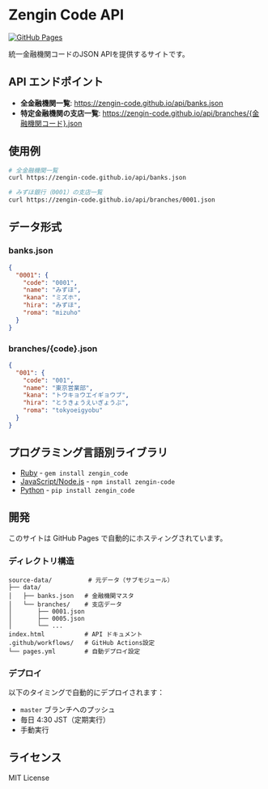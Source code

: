 # Zengin Code API

[![GitHub Pages](https://github.com/zengin-code/zengin-code.github.io/workflows/GitHub%20Pages/badge.svg)](https://github.com/zengin-code/zengin-code.github.io/actions)

統一金融機関コードのJSON APIを提供するサイトです。

## API エンドポイント

- **全金融機関一覧**: https://zengin-code.github.io/api/banks.json
- **特定金融機関の支店一覧**: https://zengin-code.github.io/api/branches/{金融機関コード}.json

## 使用例

```bash
# 全金融機関一覧
curl https://zengin-code.github.io/api/banks.json

# みずほ銀行（0001）の支店一覧
curl https://zengin-code.github.io/api/branches/0001.json
```

## データ形式

### banks.json
```json
{
  "0001": {
    "code": "0001",
    "name": "みずほ",
    "kana": "ミズホ",
    "hira": "みずほ",
    "roma": "mizuho"
  }
}
```

### branches/{code}.json
```json
{
  "001": {
    "code": "001",
    "name": "東京営業部",
    "kana": "トウキョウエイギョウブ",
    "hira": "とうきょうえいぎょうぶ",
    "roma": "tokyoeigyobu"
  }
}
```

## プログラミング言語別ライブラリ

- [Ruby](https://github.com/zengin-code/zengin-rb) - `gem install zengin_code`
- [JavaScript/Node.js](https://github.com/zengin-code/zengin-js) - `npm install zengin-code`
- [Python](https://github.com/zengin-code/zengin-py) - `pip install zengin_code`

## 開発

このサイトは GitHub Pages で自動的にホスティングされています。

### ディレクトリ構造

```
source-data/          # 元データ（サブモジュール）
├── data/
│   ├── banks.json   # 金融機関マスタ
│   └── branches/    # 支店データ
│       ├── 0001.json
│       ├── 0005.json
│       └── ...
index.html           # API ドキュメント
.github/workflows/   # GitHub Actions設定
└── pages.yml        # 自動デプロイ設定
```

### デプロイ

以下のタイミングで自動的にデプロイされます：

- `master` ブランチへのプッシュ
- 毎日 4:30 JST（定期実行）
- 手動実行

## ライセンス

MIT License
